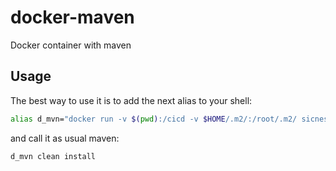 docker-maven
============

Docker container with maven

## Usage

The best way to use it is to add the next alias to your shell:
```bash
alias d_mvn="docker run -v $(pwd):/cicd -v $HOME/.m2/:/root/.m2/ sicness/maven mvn"
```

and call it as usual maven:
```bash
d_mvn clean install
```

